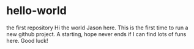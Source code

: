 # hello-world
the first repository
Hi the world
Jason here. This is the first time to run a new github project.
A starting, hope never ends if I can find lots of funs here.
Good luck!
